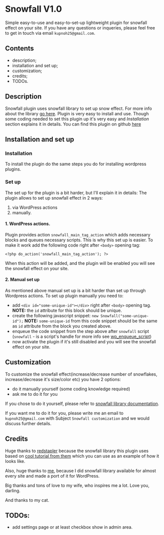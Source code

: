# Snowfall V1.0

Simple easy-to-use and easy-to-set-up lightweight plugin for snowfall effect on your site.
If you have any questions or inqueries, please feel free to get in touch via email `kupnoh25@gmail.com`.

## Contents
- description;
- installation and set up;
- customization;
- credits;
- TODOs.

## Description
Snowfall plugin uses snowfall library to set up snow effect. For more info about the library [go here](https://github.com/KupnoH/snowfall).
Plugin is very easy to install and use.
Though some coding needed to set this plugin up it's very easy and *Installation* section explains it in details.
You can find this plugin on github [here](https://github.com/KupnoH/snowfall-wp)

## Installation and set up
### Installation
To install the plugin do the same steps you do for installing wordpress plugins.
### Set up
The set up for the plugin is a bit harder, but I'll explain it in details:
The plugin allows to set up snowfall effect in 2 ways:
1. via WordPress actions
2. manually.

#### 1. WordPress actions.
Plugin provides action `snowfall_main_tag_action` which adds necessary blocks and queues necessary scripts. This is why this set up is easier.
To make it work add the following code right after `<body>` opening tag:

`<?php do_action('snowfall_main_tag_action'); ?>`

When this action will be added, and the plugin will be enabled you will see the snowfall effect on your site. 
#### 2. Manual set up
As mentioned above manual set up is a bit harder than set up through Wordpress actions.
To set up plugin manually you need to:
- add `<div id="some-unique-id"></div>` right after `<body>` opening tag. 
**NOTE:** the `id` attribute for this block should be unique.
- create the following javascript snippet: `new Snowfall("some-unique-id");` **NOTE:** `some-unique-id` from this code snippet should be the same as `id` attribute from the block you created above.
- enqueue the code snippet from the step above after `snowfall` script (`snowfall` - is a script's handle for more info see [wp_enqueue_script](https://developer.wordpress.org/reference/functions/wp_enqueue_script/))
- now activate the plugin if it's still disabled and you will see the snowfall effect on your site.

## Customization
To customize the snowfall effect(increase/decrease number of snowflakes, increase/decrease it's size/color etc) you have 2 options:
- do it manually yourself (some coding knowledge required) 
- ask me to do it for you

If you chose to do it yourself, please refer to [snowfall library documentation](https://github.com/KupnoH/snowfall/blob/master/README.md).

If you want me to do it for you, please write me an email to `kupnoh25@gmail.com` with Subject `Snowfall customization` and we would discuss further details.

## Credits
Huge thanks to [redstapler](https://redstapler.co/) because the snowfall library this plugin uses based on [cool tutorial from them](https://www.youtube.com/watch?v=8eyAoBBucHk) which you can use as an example of how it looks like.

Also, huge thanks to [me](https://github.com/KupnoH), because I did snowfall library available for almost every site and made a port of it for WordPress.

Big thanks and tons of love to my wife, who inspires me a lot. Love you, darling.

And thanks to my cat.

## TODOs:
- add settings page or at least checkbox show in admin area.
